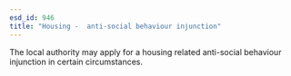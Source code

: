 ```yaml
---
esd_id: 946
title: "Housing -  anti-social behaviour injunction"
---
```


The local authority may apply for a housing related anti-social behaviour injunction in certain circumstances.

